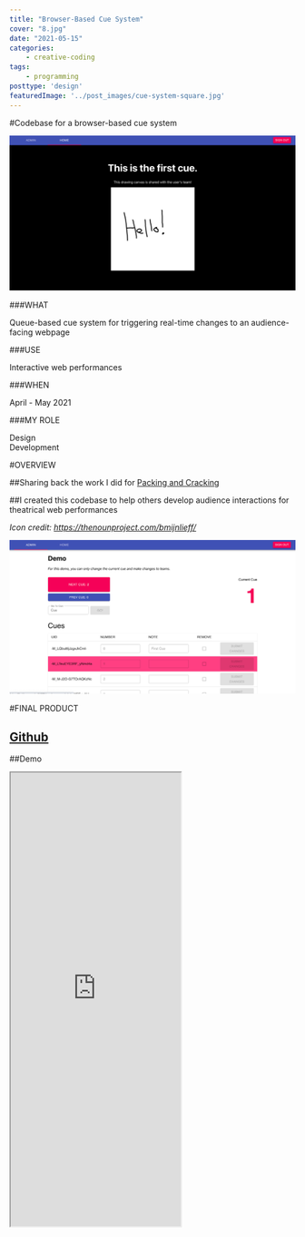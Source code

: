 ```yaml
---
title: "Browser-Based Cue System"
cover: "8.jpg"
date: "2021-05-15"
categories:
    - creative-coding
tags:
    - programming
posttype: 'design'
featuredImage: '../post_images/cue-system-square.jpg'
---
```


#Codebase for a browser-based cue system

<cover-img>

<img src="../post_images/cue-system/home.jpg">

</cover-img>

<design-meta>

###WHAT

Queue-based cue system for triggering real-time changes to an audience-facing webpage

###USE

Interactive web performances

###WHEN

April - May 2021

###MY ROLE

Design\
Development

</design-meta>

<grid-container>

#OVERVIEW

##Sharing back the work I did for [Packing and Cracking](https://joshuakery.com/posts/packingandcracking/)

##I created this codebase to help others develop audience interactions for theatrical web performances

*Icon credit: https://thenounproject.com/bmijnlieff/*

<img src="../post_images/cue-system/admin.jpg">

#FINAL PRODUCT

<a target="_blank" href="https://github.com/joshuakery/interactive-cue-system"><h2>Github</h2></a>

##Demo

<iframe src="https://limitless-sands-24279.herokuapp.com/home" height="800"></iframe>


</grid-container>